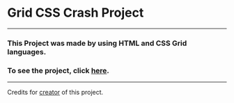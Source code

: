# Grid CSS Crash Project
---
### This Project was made by using HTML and CSS Grid languages.
### To see the project, click [here](https://tsimurkurchyshyn.github.io/Grid-CSS-Crash-Project/).

---

Credits for [creator](https://www.youtube.com/@TraversyMedia) of this project.
